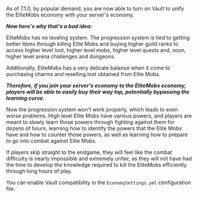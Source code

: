 As of 7.1.0, by popular demand, you are now able to turn on Vault to unify the EliteMobs economy with your server's economy.

***Now here's why that's a bad idea:***

EliteMobs has no leveling system. The progression system is tied to getting better items through killing Elite Mobs and buying higher guild ranks to access higher level loot, higher level mobs, higher level quests and, soon, higher level arena challenges and dungeons.

Additionally, EliteMobs has a very delicate balance when it come to purchasing charms and reselling loot obtained from Elite Mobs.

***Therefore, if you join your server's economy to the EliteMobs economy, players will be able to easily buy their way top, potentially bypassing the learning curve.***

Now the progression system won't work properly, which leads to even worse problems. High level Elite Mobs have various powers, and players are meant to slowly learn those powers through fighting against them for dozens of hours, learning how to identify the powers that the Elite Mobs have and how to counter those powers, as well as learning how to prepare to go into combat against Elite Mobs.

If players skip straight to the endgame, they will feel like the combat difficulty is nearly impossible and extremely unfair, as they will not have had the time to develop the knowledge required to kill the EliteMobs efficiently through long hours of play.

You can enable Vault compatibility in the `EconomySettings.yml` configuration file.